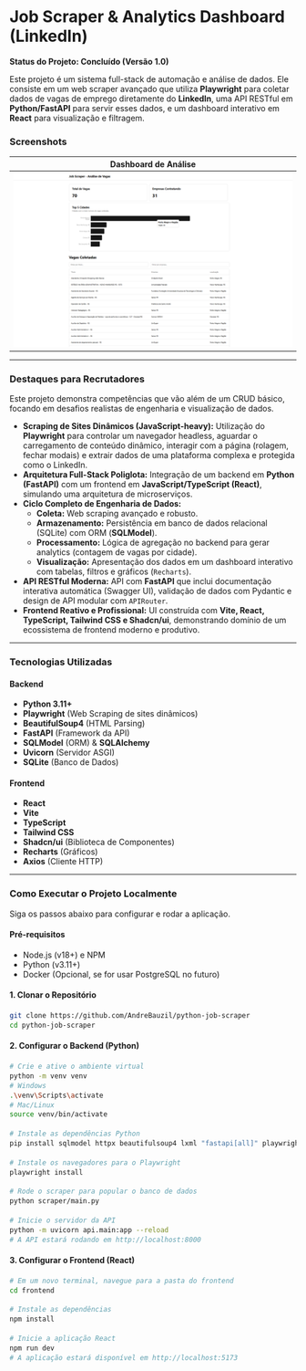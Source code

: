 # Job Scraper & Analytics Dashboard (LinkedIn)

**Status do Projeto: Concluído (Versão 1.0)**

Este projeto é um sistema full-stack de automação e análise de dados. Ele consiste em um web scraper avançado que utiliza **Playwright** para coletar dados de vagas de emprego diretamente do **LinkedIn**, uma API RESTful em **Python/FastAPI** para servir esses dados, e um dashboard interativo em **React** para visualização e filtragem.

### Screenshots

| Dashboard de Análise |
| :---: |
| ![Dashboard de Análise](assets/dashboard.png) |

---

### Destaques para Recrutadores

Este projeto demonstra competências que vão além de um CRUD básico, focando em desafios realistas de engenharia e visualização de dados.

* **Scraping de Sites Dinâmicos (JavaScript-heavy):** Utilização do **Playwright** para controlar um navegador headless, aguardar o carregamento de conteúdo dinâmico, interagir com a página (rolagem, fechar modais) e extrair dados de uma plataforma complexa e protegida como o LinkedIn.
* **Arquitetura Full-Stack Poliglota:** Integração de um backend em **Python (FastAPI)** com um frontend em **JavaScript/TypeScript (React)**, simulando uma arquitetura de microserviços.
* **Ciclo Completo de Engenharia de Dados:**
    * **Coleta:** Web scraping avançado e robusto.
    * **Armazenamento:** Persistência em banco de dados relacional (SQLite) com ORM (**SQLModel**).
    * **Processamento:** Lógica de agregação no backend para gerar analytics (contagem de vagas por cidade).
    * **Visualização:** Apresentação dos dados em um dashboard interativo com tabelas, filtros e gráficos (`Recharts`).
* **API RESTful Moderna:** API com **FastAPI** que inclui documentação interativa automática (Swagger UI), validação de dados com Pydantic e design de API modular com `APIRouter`.
* **Frontend Reativo e Profissional:** UI construída com **Vite, React, TypeScript, Tailwind CSS e Shadcn/ui**, demonstrando domínio de um ecossistema de frontend moderno e produtivo.

---

### Tecnologias Utilizadas

#### **Backend**
* **Python 3.11+**
* **Playwright** (Web Scraping de sites dinâmicos)
* **BeautifulSoup4** (HTML Parsing)
* **FastAPI** (Framework da API)
* **SQLModel** (ORM) & **SQLAlchemy**
* **Uvicorn** (Servidor ASGI)
* **SQLite** (Banco de Dados)

#### **Frontend**
* **React**
* **Vite**
* **TypeScript**
* **Tailwind CSS**
* **Shadcn/ui** (Biblioteca de Componentes)
* **Recharts** (Gráficos)
* **Axios** (Cliente HTTP)

---

### Como Executar o Projeto Localmente

Siga os passos abaixo para configurar e rodar a aplicação.

#### Pré-requisitos
* Node.js (v18+) e NPM
* Python (v3.11+)
* Docker (Opcional, se for usar PostgreSQL no futuro)

#### 1. Clonar o Repositório
```bash
git clone https://github.com/AndreBauzil/python-job-scraper
cd python-job-scraper
```

#### 2. Configurar o Backend (Python)
```bash
# Crie e ative o ambiente virtual
python -m venv venv
# Windows
.\venv\Scripts\activate
# Mac/Linux
source venv/bin/activate

# Instale as dependências Python
pip install sqlmodel httpx beautifulsoup4 lxml "fastapi[all]" playwright

# Instale os navegadores para o Playwright
playwright install

# Rode o scraper para popular o banco de dados
python scraper/main.py

# Inicie o servidor da API
python -m uvicorn api.main:app --reload
# A API estará rodando em http://localhost:8000
```

#### 3. Configurar o Frontend (React)
```bash
# Em um novo terminal, navegue para a pasta do frontend
cd frontend

# Instale as dependências
npm install

# Inicie a aplicação React
npm run dev
# A aplicação estará disponível em http://localhost:5173
```
